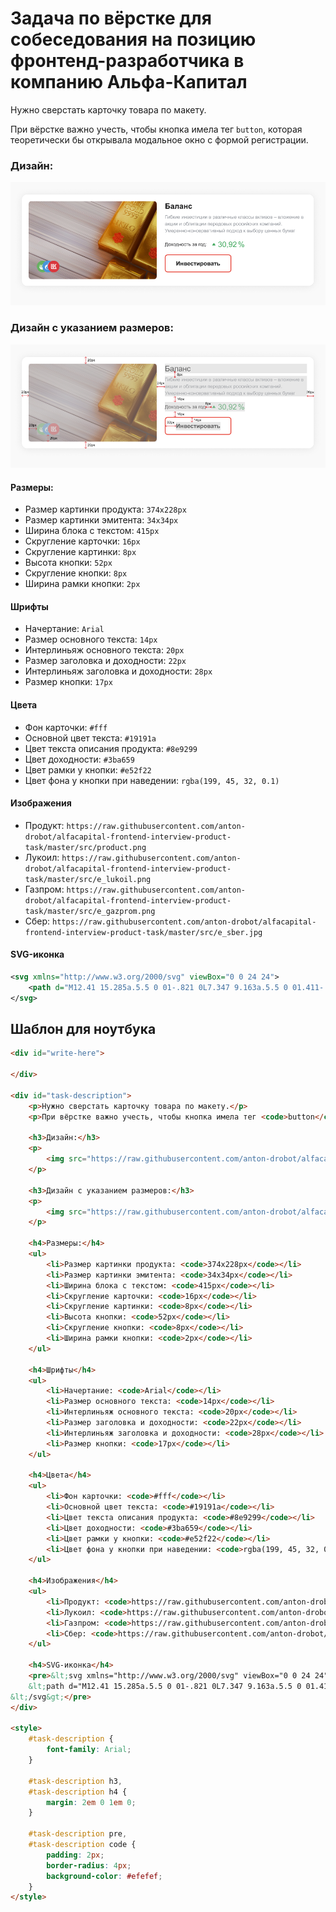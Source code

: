 # Задача по вёрстке для собеседования на позицию фронтенд-разработчика в компанию Альфа-Капитал

Нужно сверстать карточку товара по макету.

При вёрстке важно учесть, чтобы кнопка имела тег `button`, которая теоретически бы открывала модальное окно с формой регистрации.

### Дизайн:

![Дизайн](https://raw.githubusercontent.com/anton-drobot/alfacapital-frontend-interview-product-task/master/design.png)

### Дизайн с указанием размеров:

![Дизайн с указанием размеров](https://raw.githubusercontent.com/anton-drobot/alfacapital-frontend-interview-product-task/master/design_sizes.png)

#### Размеры:

- Размер картинки продукта: `374x228px`
- Размер картинки эмитента: `34x34px`
- Ширина блока с текстом: `415px`
- Скругление карточки: `16px`
- Скругление картинки: `8px`
- Высота кнопки: `52px`
- Скругление кнопки: `8px`
- Ширина рамки кнопки: `2px`

#### Шрифты

- Начертание: `Arial`
- Размер основного текста: `14px`
- Интерлиньяж основного текста: `20px`
- Размер заголовка и доходности: `22px`
- Интерлиньяж заголовка и доходности: `28px`
- Размер кнопки: `17px`

#### Цвета

- Фон карточки: `#fff`
- Основной цвет текста: `#19191a`
- Цвет текста описания продукта: `#8e9299`
- Цвет доходности: `#3ba659`
- Цвет рамки у кнопки: `#e52f22`
- Цвет фона у кнопки при наведении: `rgba(199, 45, 32, 0.1)`

#### Изображения

- Продукт: `https://raw.githubusercontent.com/anton-drobot/alfacapital-frontend-interview-product-task/master/src/product.png`
- Лукоил: `https://raw.githubusercontent.com/anton-drobot/alfacapital-frontend-interview-product-task/master/src/e_lukoil.png`
- Газпром: `https://raw.githubusercontent.com/anton-drobot/alfacapital-frontend-interview-product-task/master/src/e_gazprom.png`
- Сбер: `https://raw.githubusercontent.com/anton-drobot/alfacapital-frontend-interview-product-task/master/src/e_sber.jpg`

#### SVG-иконка

```svg
<svg xmlns="http://www.w3.org/2000/svg" viewBox="0 0 24 24">
    <path d="M12.41 15.285a.5.5 0 01-.821 0L7.347 9.163a.5.5 0 01.411-.785h8.483a.5.5 0 01.411.785l-4.241 6.122z"/>
</svg>
```

## Шаблон для ноутбука

```html
<div id="write-here">

</div>

<div id="task-description">
    <p>Нужно сверстать карточку товара по макету.</p>
    <p>При вёрстке важно учесть, чтобы кнопка имела тег <code>button</code>, которая теоретически бы открывала модальное окно с формой регистрации.</p>

    <h3>Дизайн:</h3>
    <p>
        <img src="https://raw.githubusercontent.com/anton-drobot/alfacapital-frontend-interview-product-task/master/design.png">
    </p>

    <h3>Дизайн с указанием размеров:</h3>
    <p>
        <img src="https://raw.githubusercontent.com/anton-drobot/alfacapital-frontend-interview-product-task/master/design_sizes.png">
    </p>

    <h4>Размеры:</h4>
    <ul>
        <li>Размер картинки продукта: <code>374x228px</code></li>
        <li>Размер картинки эмитента: <code>34x34px</code></li>
        <li>Ширина блока с текстом: <code>415px</code></li>
        <li>Скругление карточки: <code>16px</code></li>
        <li>Скругление картинки: <code>8px</code></li>
        <li>Высота кнопки: <code>52px</code></li>
        <li>Скругление кнопки: <code>8px</code></li>
        <li>Ширина рамки кнопки: <code>2px</code></li>
    </ul>

    <h4>Шрифты</h4>
    <ul>
        <li>Начертание: <code>Arial</code></li>
        <li>Размер основного текста: <code>14px</code></li>
        <li>Интерлиньяж основного текста: <code>20px</code></li>
        <li>Размер заголовка и доходности: <code>22px</code></li>
        <li>Интерлиньяж заголовка и доходности: <code>28px</code></li>
        <li>Размер кнопки: <code>17px</code></li>
    </ul>

    <h4>Цвета</h4>
    <ul>
        <li>Фон карточки: <code>#fff</code></li>
        <li>Основной цвет текста: <code>#19191a</code></li>
        <li>Цвет текста описания продукта: <code>#8e9299</code></li>
        <li>Цвет доходности: <code>#3ba659</code></li>
        <li>Цвет рамки у кнопки: <code>#e52f22</code></li>
        <li>Цвет фона у кнопки при наведении: <code>rgba(199, 45, 32, 0.1)</code></li>
    </ul>

    <h4>Изображения</h4>
    <ul>
        <li>Продукт: <code>https://raw.githubusercontent.com/anton-drobot/alfacapital-frontend-interview-product-task/master/src/product.png</code></li>
        <li>Лукоил: <code>https://raw.githubusercontent.com/anton-drobot/alfacapital-frontend-interview-product-task/master/src/e_lukoil.png</code></li>
        <li>Газпром: <code>https://raw.githubusercontent.com/anton-drobot/alfacapital-frontend-interview-product-task/master/src/e_gazprom.png</code></li>
        <li>Сбер: <code>https://raw.githubusercontent.com/anton-drobot/alfacapital-frontend-interview-product-task/master/src/e_sber.jpg</code></li>
    </ul>

    <h4>SVG-иконка</h4>
    <pre>&lt;svg xmlns="http://www.w3.org/2000/svg" viewBox="0 0 24 24"&gt;
    &lt;path d="M12.41 15.285a.5.5 0 01-.821 0L7.347 9.163a.5.5 0 01.411-.785h8.483a.5.5 0 01.411.785l-4.241 6.122z"/&gt;
&lt;/svg&gt;</pre>
</div>

<style>
    #task-description {
        font-family: Arial;
    }

    #task-description h3,
    #task-description h4 {
        margin: 2em 0 1em 0;
    }

    #task-description pre,
    #task-description code {
        padding: 2px;
        border-radius: 4px;
        background-color: #efefef;
    }
</style>
```
